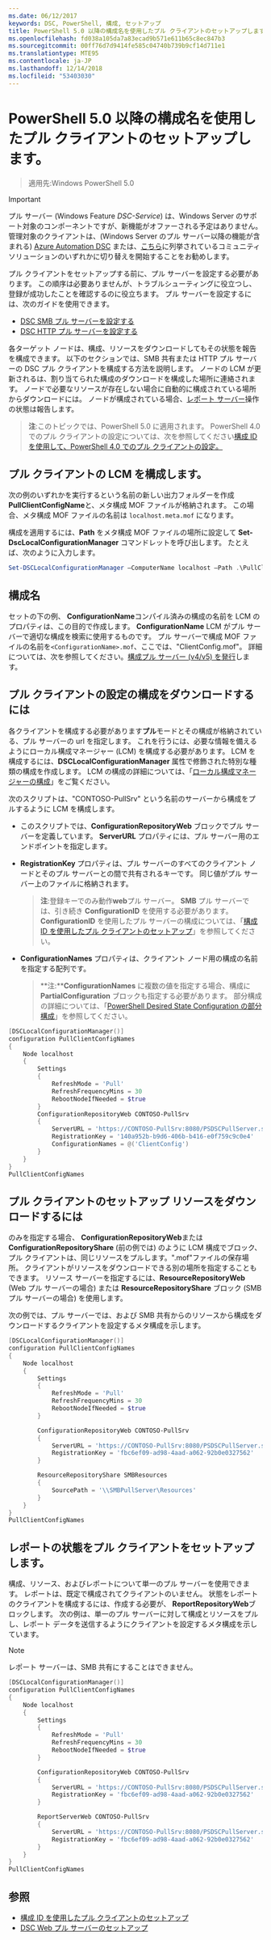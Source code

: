 ```yaml
---
ms.date: 06/12/2017
keywords: DSC, PowerShell, 構成, セットアップ
title: PowerShell 5.0 以降の構成名を使用したプル クライアントのセットアップします。
ms.openlocfilehash: fd038a105da7a83ecad9b571e611b65c8ec847b3
ms.sourcegitcommit: 00ff76d7d9414fe585c04740b739b9cf14d711e1
ms.translationtype: MTE95
ms.contentlocale: ja-JP
ms.lasthandoff: 12/14/2018
ms.locfileid: "53403030"
---
```

# <a name="set-up-a-pull-client-using-configuration-names-in-powershell-50-and-later"></a>PowerShell 5.0 以降の構成名を使用したプル クライアントのセットアップします。

> 適用先:Windows PowerShell 5.0

> [!IMPORTANT]
> プル サーバー (Windows Feature *DSC-Service*) は、Windows Server のサポート対象のコンポーネントですが、新機能がオファーされる予定はありません。 管理対象のクライアントは、(Windows Server のプル サーバー以降の機能が含まれる) [Azure Automation DSC](/azure/automation/automation-dsc-getting-started) または、[こちら](pullserver.md#community-solutions-for-pull-service)に列挙されているコミュニティ ソリューションのいずれかに切り替えを開始することをお勧めします。

プル クライアントをセットアップする前に、プル サーバーを設定する必要があります。 この順序は必要ありませんが、トラブルシューティングに役立つし、登録が成功したことを確認するのに役立ちます。 プル サーバーを設定するには、次のガイドを使用できます。

- [DSC SMB プル サーバーを設定する](pullServerSmb.md)
- [DSC HTTP プル サーバーを設定する](pullServer.md)

各ターゲット ノードは、構成、リソースをダウンロードしてもその状態を報告を構成できます。 以下のセクションでは、SMB 共有または HTTP プル サーバーの DSC プル クライアントを構成する方法を説明します。 ノードの LCM が更新されるは、割り当てられた構成のダウンロードを構成した場所に連絡されます。 ノードで必要なリソースが存在しない場合に自動的に構成されている場所からダウンロードには。 ノードが構成されている場合、[レポート サーバー](reportServer.md)操作の状態は報告します。

> **注**:このトピックでは、PowerShell 5.0 に適用されます。
PowerShell 4.0 でのプル クライアントの設定については、次を参照してください[構成 ID を使用して、PowerShell 4.0 でのプル クライアントの設定。](pullClientConfigID4.md)

## <a name="configure-the-pull-client-lcm"></a>プル クライアントの LCM を構成します。

次の例のいずれかを実行するという名前の新しい出力フォルダーを作成**PullClientConfigName**と、メタ構成 MOF ファイルが格納されます。 この場合、メタ構成 MOF ファイルの名前は `localhost.meta.mof` になります。

構成を適用するには、**Path** をメタ構成 MOF ファイルの場所に設定して **Set-DscLocalConfigurationManager** コマンドレットを呼び出します。 たとえば、次のように入力します。

```powershell
Set-DSCLocalConfigurationManager –ComputerName localhost –Path .\PullClientConfigName –Verbose.
```

## <a name="configuration-name"></a>構成名

セットの下の例、 **ConfigurationName**コンパイル済みの構成の名前を LCM のプロパティは、この目的で作成します。 **ConfigurationName** LCM がプル サーバーで適切な構成を検索に使用するものです。 プル サーバーで構成 MOF ファイルの名前を`<ConfigurationName>.mof`、ここでは、"ClientConfig.mof"。 詳細については、次を参照してください。[構成プル サーバー (v4/v5) を発行](publishConfigs.md)します。

## <a name="set-up-a-pull-client-to-download-configurations"></a>プル クライアントの設定の構成をダウンロードするには

各クライアントを構成する必要があります**プル**モードとその構成が格納されている、プル サーバーの url を指定します。 これを行うには、必要な情報を備えるようにローカル構成マネージャー (LCM) を構成する必要があります。 LCM を構成するには、**DSCLocalConfigurationManager** 属性で修飾された特別な種類の構成を作成します。 LCM の構成の詳細については、「[ローカル構成マネージャーの構成](../managing-nodes/metaConfig.md)」をご覧ください。

次のスクリプトは、"CONTOSO-PullSrv" という名前のサーバーから構成をプルするように LCM を構成します。

- このスクリプトでは、**ConfigurationRepositoryWeb** ブロックでプル サーバーを定義しています。 **ServerURL** プロパティには、プル サーバー用のエンドポイントを指定します。

- **RegistrationKey** プロパティは、プル サーバーのすべてのクライアント ノードとそのプル サーバーとの間で共有されるキーです。 同じ値がプル サーバー上のファイルに格納されます。
  > **注**:登録キーでのみ動作**web**プル サーバー。 **SMB** プル サーバーでは、引き続き **ConfigurationID** を使用する必要があります。
  > **ConfigurationID** を使用したプル サーバーの構成については、「[構成 ID を使用したプル クライアントのセットアップ](pullClientConfigId.md)」を参照してください。

- **ConfigurationNames** プロパティは、クライアント ノード用の構成の名前を指定する配列です。
  >**注:****ConfigurationNames** に複数の値を指定する場合、構成に **PartialConfiguration** ブロックも指定する必要があります。
  >部分構成の詳細については、「[PowerShell Desired State Configuration の部分構成](partialConfigs.md)」を参照してください。

```powershell
[DSCLocalConfigurationManager()]
configuration PullClientConfigNames
{
    Node localhost
    {
        Settings
        {
            RefreshMode = 'Pull'
            RefreshFrequencyMins = 30
            RebootNodeIfNeeded = $true
        }
        ConfigurationRepositoryWeb CONTOSO-PullSrv
        {
            ServerURL = 'https://CONTOSO-PullSrv:8080/PSDSCPullServer.svc'
            RegistrationKey = '140a952b-b9d6-406b-b416-e0f759c9c0e4'
            ConfigurationNames = @('ClientConfig')
        }
    }
}
PullClientConfigNames
```

## <a name="set-up-a-pull-client-to-download-resources"></a>プル クライアントのセットアップ リソースをダウンロードするには

のみを指定する場合、 **ConfigurationRepositoryWeb**または**ConfigurationRepositoryShare** (前の例では) のように LCM 構成でブロック、プル クライアントは、同じリソースをプルします。".mof"ファイルの保存場所。 クライアントがリソースをダウンロードできる別の場所を指定することもできます。 リソース サーバーを指定するには、**ResourceRepositoryWeb** (Web プル サーバーの場合) または **ResourceRepositoryShare** ブロック (SMB プル サーバーの場合) を使用します。

次の例では、プル サーバーでは、および SMB 共有からのリソースから構成をダウンロードするクライアントを設定するメタ構成を示します。

```powershell
[DSCLocalConfigurationManager()]
configuration PullClientConfigNames
{
    Node localhost
    {
        Settings
        {
            RefreshMode = 'Pull'
            RefreshFrequencyMins = 30
            RebootNodeIfNeeded = $true
        }

        ConfigurationRepositoryWeb CONTOSO-PullSrv
        {
            ServerURL = 'https://CONTOSO-PullSrv:8080/PSDSCPullServer.svc'
            RegistrationKey = 'fbc6ef09-ad98-4aad-a062-92b0e0327562'
        }

        ResourceRepositoryShare SMBResources
        {
            SourcePath = '\\SMBPullServer\Resources'
        }
    }
}
PullClientConfigNames
```

## <a name="set-up-a-pull-client-to-report-status"></a>レポートの状態をプル クライアントをセットアップします。

構成、リソース、およびレポートについて単一のプル サーバーを使用できます。 レポートは、既定で構成されてクライアントのいません。 状態をレポートのクライアントを構成するには、作成する必要が、 **ReportRepositoryWeb**ブロックします。 次の例は、単一のプル サーバーに対して構成とリソースをプルし、レポート データを送信するようにクライアントを設定するメタ構成を示しています。

> [!NOTE]
> レポート サーバーは、SMB 共有にすることはできません。

```powershell
[DSCLocalConfigurationManager()]
configuration PullClientConfigNames
{
    Node localhost
    {
        Settings
        {
            RefreshMode = 'Pull'
            RefreshFrequencyMins = 30
            RebootNodeIfNeeded = $true
        }

        ConfigurationRepositoryWeb CONTOSO-PullSrv
        {
            ServerURL = 'https://CONTOSO-PullSrv:8080/PSDSCPullServer.svc'
            RegistrationKey = 'fbc6ef09-ad98-4aad-a062-92b0e0327562'
        }

        ReportServerWeb CONTOSO-PullSrv
        {
            ServerURL = 'https://CONTOSO-PullSrv:8080/PSDSCPullServer.svc'
            RegistrationKey = 'fbc6ef09-ad98-4aad-a062-92b0e0327562'
        }
    }
}
PullClientConfigNames
```

## <a name="see-also"></a>参照

* [構成 ID を使用したプル クライアントのセットアップ](PullClientConfigNames.md)
* [DSC Web プル サーバーのセットアップ](pullServer.md)
